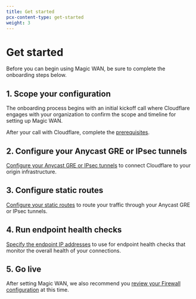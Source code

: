 ```yaml
---
title: Get started
pcx-content-type: get-started
weight: 3
---
```


# Get started

Before you can begin using Magic WAN, be sure to complete the onboarding steps below.

## 1. Scope your configuration

The onboarding process begins with an initial kickoff call where Cloudflare engages with your organization to confirm the scope and timeline for setting up Magic WAN.

After your call with Cloudflare, complete the [prerequisites](/magic-wan/prerequisites/).

## 2. Configure your Anycast GRE or IPsec tunnels

[Configure your Anycast GRE or IPsec tunnels](/magic-wan/how-to/configure-tunnels/) to connect Cloudflare to your origin infrastructure.

## 3. Configure static routes

[Configure your static routes](/magic-wan/how-to/configure-static-routes/) to route your traffic through your Anycast GRE or IPsec tunnels.

## 4. Run endpoint health checks

[Specify the endpoint IP addresses](/magic-wan/how-to/run-endpoint-health-checks/) to use for endpoint health checks that monitor the overall health of your connections.

## 5. Go live

After setting Magic WAN, we also recommend you [review your Firewall configuration](/magic-firewall/) at this time.
